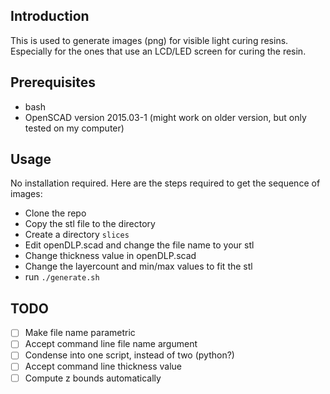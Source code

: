 ## Introduction

This is used to generate images (png) for visible light curing resins. Especially for the ones that use an LCD/LED screen for curing the resin.

## Prerequisites

* bash
* OpenSCAD version 2015.03-1 (might work on older version, but only tested on my computer)

## Usage

No installation required. Here are the steps required to get the sequence of images:

* Clone the repo
* Copy the stl file to the directory
* Create a directory `slices`
* Edit openDLP.scad and change the file name to your stl
* Change thickness value in openDLP.scad
* Change the layercount and min/max values to fit the stl
* run `./generate.sh`

## TODO
* [ ] Make file name parametric
* [ ] Accept command line file name argument
* [ ] Condense into one script, instead of two (python?)
* [ ] Accept command line thickness value
* [ ] Compute z bounds automatically

